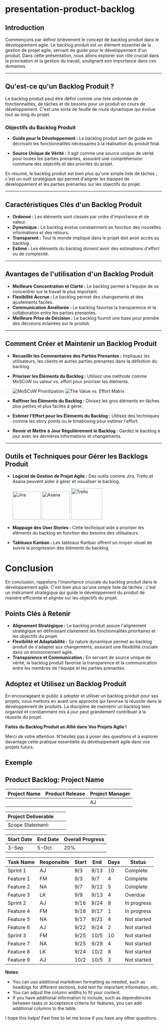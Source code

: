 # presentation-product-backlog

## Introduction

Commençons par définir brièvement le concept de backlog produit dans le développement agile. Le backlog produit est un élément essentiel de la gestion de projet agile, servant de guide pour le développement d'un produit. Dans cette présentation, nous allons explorer son rôle crucial dans la priorisation et la gestion du travail, soulignant son importance dans ces domaines.

---

## Qu'est-ce qu'un Backlog Produit ?

Le backlog produit peut être défini comme une liste ordonnée de fonctionnalités, de tâches et de besoins pour un produit en cours de développement. C'est une sorte de feuille de route dynamique qui évolue tout au long du projet.

### Objectifs du Backlog Produit

- **Guide pour le Développement :** Le backlog produit sert de guide en décrivant les fonctionnalités nécessaires à la réalisation du produit final.
  
- **Source Unique de Vérité :** Il agit comme une source unique de vérité pour toutes les parties prenantes, assurant une compréhension commune des objectifs et des priorités du projet.

En résumé, le backlog produit est bien plus qu'une simple liste de tâches ; c'est un outil stratégique qui permet d'aligner les équipes de développement et les parties prenantes sur les objectifs du projet.

---

## Caractéristiques Clés d'un Backlog Produit

* **Ordonné :** Les éléments sont classés par ordre d'importance et de valeur.
* **Dynamique :** Le backlog évolue constamment en fonction des nouvelles informations et des retours.
* **Transparent :** Tout le monde impliqué dans le projet doit avoir accès au backlog.
* **Estimé :** Les éléments du backlog doivent avoir des estimations d'effort ou de complexité.

---

## Avantages de l'utilisation d'un Backlog Produit

* **Meilleure Concentration et Clarté :** Le backlog permet à l'équipe de se concentrer sur le travail le plus important.
* **Flexibilité Accrue :** Le backlog permet des changements et des ajustements faciles.
* **Communication Améliorée :** Le backlog favorise la transparence et la collaboration entre les parties prenantes.
* **Meilleure Prise de Décision :** Le backlog fournit une base pour prendre des décisions éclairées sur le produit.

---

## Comment Créer et Maintenir un Backlog Produit

* **Recueillir les Commentaires des Parties Prenantes :** Impliquez les utilisateurs, les clients et autres parties prenantes dans la définition du backlog.
* **Prioriser les Éléments du Backlog :** Utilisez une méthode comme MoSCoW ou valeur vs. effort pour prioriser les éléments.

    ![MoSCoW Prioritization](img/MoSCoW.png)
    ![The Value vs. Effort Matrix](img/value-vs-effort.jpeg)

* **Raffiner les Éléments du Backlog :** Divisez les gros éléments en tâches plus petites et plus faciles à gérer.
* **Estimer l'Effort pour les Éléments du Backlog :** Utilisez des techniques comme les story points ou le timeboxing pour estimer l'effort.
* **Revoir et Mettre à Jour Régulièrement le Backlog :** Gardez le backlog à jour avec les dernières informations et changements.

---

## Outils et Techniques pour Gérer les Backlogs Produit

* **Logiciel de Gestion de Projet Agile :** Des outils comme Jira, Trello et Asana peuvent aider à gérer et visualiser le backlog.

    <img src="img/jira.png" alt="Jira" width="90">
    <img src="img/asana.png" alt="Asana"width="90">
    <img src="img/trello.png" alt="Trello" width="100" style="margin-bottom: -8px;">
* **Mappage des User Stories :** Cette technique aide à prioriser les éléments du backlog en fonction des besoins des utilisateurs.
* **Tableaux Kanban :** Les tableaux Kanban offrent un moyen visuel de suivre la progression des éléments du backlog.

# Conclusion

En conclusion, rappelons l'importance cruciale du backlog produit dans le développement agile. C'est bien plus qu'une simple liste de tâches ; c'est un instrument stratégique qui guide le développement du produit de manière efficiente et alignée sur les objectifs du projet.

## Points Clés à Retenir

- **Alignement Stratégique :** Le backlog produit assure l'alignement stratégique en définissant clairement les fonctionnalités prioritaires et les objectifs du projet.
- **Flexibilité et Adaptabilité :** Sa nature dynamique permet au backlog produit de s'adapter aux changements, assurant une flexibilité cruciale dans un environnement agile.
- **Transparence et Communication :** En servant de source unique de vérité, le backlog produit favorise la transparence et la communication entre les membres de l'équipe et les parties prenantes.

## Adoptez et Utilisez un Backlog Produit

En encourageant le public à adopter et utiliser un backlog produit pour ses projets, nous mettons en avant une approche qui favorise la réussite dans le développement de produits. La discipline de maintenir un backlog bien organisé et constamment mis à jour peut grandement contribuer à la réussite du projet.

**Faites du Backlog Produit un Allié dans Vos Projets Agile !**

Merci de votre attention. N'hésitez pas à poser des questions et à explorer davantage cette pratique essentielle du développement agile dans vos projets futurs.

## Exemple
## Product Backlog: Project Name

| **Project Name** | **Product Release** | **Project Manager** |
|---|---|---|
| | | AJ |

| **Project Deliverable** | | |
|---|---|---|
| Scope Statement: |  | |

| **Start Date** | **End Date** | **Overall Progress** |
|---|---|---|
| 3-Sep | 5-Oct | 20% |

| **Task Name** | **Responsible** | **Start** | **End** | **Days** | **Status** |
|---|---|---|---|---|---|
| Sprint 1 | AJ | 9/3 | 9/13 | 10 | Complete |
| Feature 1 | FM | 9/3 | 9/7 | 4 | Complete |
| Feature 2 | NA | 9/7 | 9/12 | 5 | Complete |
| Feature 3 | LK | 9/9 | 9/13 | 4 | Overdue |
| Sprint 2 | AJ | 9/16 | 9/24 | 8 | In progress |
| Feature 4 | FM | 9/16 | 9/17 | 1 | In progress |
| Feature 5 | NA | 9/17 | 9/21 | 4 | Not started |
| Feature 6 | AJ | 9/22 | 9/24 | 2 | Not started |
| Sprint 3 | FM | 9/25 | 10/5 | 10 | Not started |
| Feature 7 | NA | 9/25 | 9/29 | 4 | Not started |
| Feature 8 | LK | 9/24 | 10/2 | 8 | Not started |
| Feature 9 | AJ | 10/2 | 10/5 | 3 | Not started |

**Notes:**

* You can use additional markdown formatting as needed, such as headings for different sections, bold text for important information, etc.
* You can adjust the column widths to fit your content.
* If you have additional information to include, such as dependencies between tasks or acceptance criteria for features, you can add additional columns to the table.

I hope this helps! Feel free to let me know if you have any other questions.

